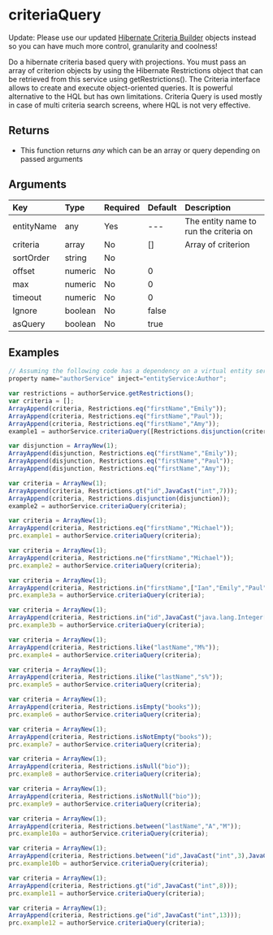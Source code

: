 # criteriaQuery

Update: Please use our updated [Hibernate Criteria Builder](../../criteria-queries/coldbox-criteria-builder/) objects instead so you can have much more control, granularity and coolness!

Do a hibernate criteria based query with projections. You must pass an array of criterion objects by using the Hibernate Restrictions object that can be retrieved from this service using getRestrictions\(\). The Criteria interface allows to create and execute object-oriented queries. It is powerful alternative to the HQL but has own limitations. Criteria Query is used mostly in case of multi criteria search screens, where HQL is not very effective.

## Returns

* This function returns _any_ which can be an array or query depending on passed arguments

## Arguments

| Key | Type | Required | Default | Description |
| :--- | :--- | :--- | :--- | :--- |
| entityName | any | Yes | --- | The entity name to run the criteria on |
| criteria | array | No | \[\] | Array of criterion |
| sortOrder | string | No |  |  |
| offset | numeric | No | 0 |  |
| max | numeric | No | 0 |  |
| timeout | numeric | No | 0 |  |
| Ignore | boolean | No | false |  |
| asQuery | boolean | No | true |  |

## Examples

```javascript
// Assuming the following code has a dependency on a virtual entity service:
property name="authorService" inject="entityService:Author";

var restrictions = authorService.getRestrictions();
var criteria = [];
ArrayAppend(criteria, Restrictions.eq("firstName","Emily"));
ArrayAppend(criteria, Restrictions.eq("firstName","Paul"));
ArrayAppend(criteria, Restrictions.eq("firstName","Amy"));
example1 = authorService.criteriaQuery([Restrictions.disjunction(criteria)]);

var disjunction = ArrayNew(1);
ArrayAppend(disjunction, Restrictions.eq("firstName","Emily"));
ArrayAppend(disjunction, Restrictions.eq("firstName","Paul"));
ArrayAppend(disjunction, Restrictions.eq("firstName","Amy"));

var criteria = ArrayNew(1);
ArrayAppend(criteria, Restrictions.gt("id",JavaCast("int",7)));
ArrayAppend(criteria, Restrictions.disjunction(disjunction));
example2 = authorService.criteriaQuery(criteria);

var criteria = ArrayNew(1);
ArrayAppend(criteria, Restrictions.eq("firstName","Michael"));
prc.example1 = authorService.criteriaQuery(criteria);

var criteria = ArrayNew(1);
ArrayAppend(criteria, Restrictions.ne("firstName","Michael"));
prc.example2 = authorService.criteriaQuery(criteria);

var criteria = ArrayNew(1);
ArrayAppend(criteria, Restrictions.in("firstName",["Ian","Emily","Paul"]));
prc.example3a = authorService.criteriaQuery(criteria);

var criteria = ArrayNew(1);
ArrayAppend(criteria, Restrictions.in("id",JavaCast("java.lang.Integer[]",[2,5,9])));
prc.example3b = authorService.criteriaQuery(criteria);

var criteria = ArrayNew(1);
ArrayAppend(criteria, Restrictions.like("lastName","M%"));
prc.example4 = authorService.criteriaQuery(criteria);

var criteria = ArrayNew(1);
ArrayAppend(criteria, Restrictions.ilike("lastName","s%"));
prc.example5 = authorService.criteriaQuery(criteria);

var criteria = ArrayNew(1);
ArrayAppend(criteria, Restrictions.isEmpty("books"));
prc.example6 = authorService.criteriaQuery(criteria);

var criteria = ArrayNew(1);
ArrayAppend(criteria, Restrictions.isNotEmpty("books"));
prc.example7 = authorService.criteriaQuery(criteria);

var criteria = ArrayNew(1);
ArrayAppend(criteria, Restrictions.isNull("bio"));
prc.example8 = authorService.criteriaQuery(criteria);

var criteria = ArrayNew(1);
ArrayAppend(criteria, Restrictions.isNotNull("bio"));
prc.example9 = authorService.criteriaQuery(criteria);

var criteria = ArrayNew(1);
ArrayAppend(criteria, Restrictions.between("lastName","A","M"));
prc.example10a = authorService.criteriaQuery(criteria);

var criteria = ArrayNew(1);
ArrayAppend(criteria, Restrictions.between("id",JavaCast("int",3),JavaCast("int",7)));
prc.example10b = authorService.criteriaQuery(criteria);

var criteria = ArrayNew(1);
ArrayAppend(criteria, Restrictions.gt("id",JavaCast("int",8)));
prc.example11 = authorService.criteriaQuery(criteria);

var criteria = ArrayNew(1);
ArrayAppend(criteria, Restrictions.ge("id",JavaCast("int",13)));
prc.example12 = authorService.criteriaQuery(criteria);
```

